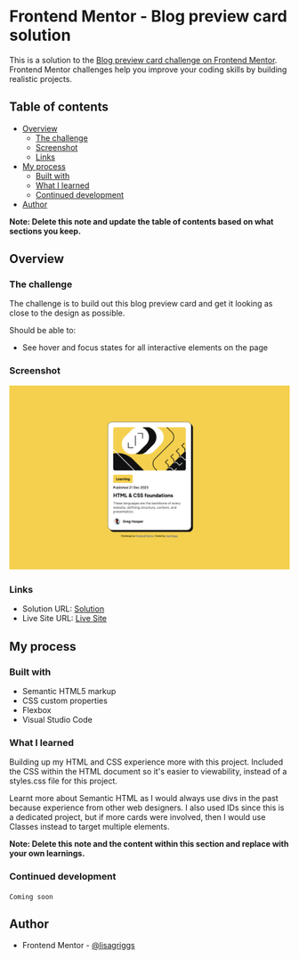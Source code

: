 # Frontend Mentor - Blog preview card solution

This is a solution to the [Blog preview card challenge on Frontend Mentor](https://www.frontendmentor.io/challenges/blog-preview-card-ckPaj01IcS). Frontend Mentor challenges help you improve your coding skills by building realistic projects. 

## Table of contents

- [Overview](#overview)
  - [The challenge](#the-challenge)
  - [Screenshot](#screenshot)
  - [Links](#links)
- [My process](#my-process)
  - [Built with](#built-with)
  - [What I learned](#what-i-learned)
  - [Continued development](#continued-development)
- [Author](#author)


**Note: Delete this note and update the table of contents based on what sections you keep.**

## Overview

### The challenge

The challenge is to build out this blog preview card and get it looking as close to the design as possible.

Should be able to:
- See hover and focus states for all interactive elements on the page

### Screenshot

![](./screenshot.png)

### Links

- Solution URL: [Solution](https://www.frontendmentor.io/solutions/blog-preview-card-created-with-html-and-css-rbyy6fI4O8)
- Live Site URL: [Live Site](https://willowy-palmier-2e22a2.netlify.app)

## My process

### Built with

- Semantic HTML5 markup
- CSS custom properties
- Flexbox
- Visual Studio Code


### What I learned

Building up my HTML and CSS experience more with this project. Included the CSS within the HTML document so it's easier to viewability, instead of a styles.css file for this project. 

Learnt more about Semantic HTML as I would always use divs in the past because experience from other web designers. I also used IDs since this is a dedicated project, but if more cards were involved, then I would use Classes instead to target multiple elements.

**Note: Delete this note and the content within this section and replace with your own learnings.**

### Continued development

```Coming soon ```

## Author

- Frontend Mentor - [@lisagriggs](https://www.frontendmentor.io/profile/lisagriggs)
